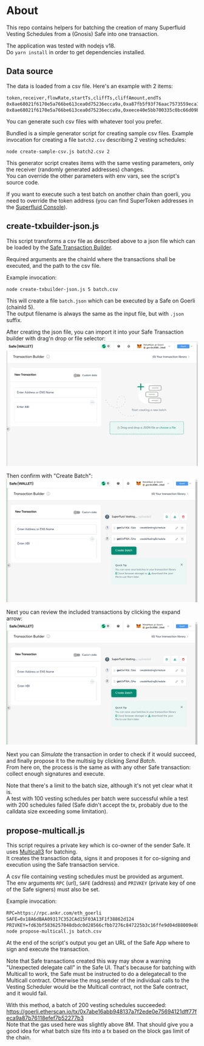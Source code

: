 # About

This repo contains helpers for batching the creation of many Superfluid Vesting Schedules from a (Gnosis) Safe into one transaction.  

The application was tested with nodejs v18.  
Do `yarn install` in order to get dependencies installed.

## Data source

The data is loaded from a csv file. Here's an example with 2 items:
```
token,receiver,flowRate,startTs,cliffTs,cliffAmount,endTs
0x8ae68021f6170e5a766be613cea0d75236ecca9a,0xa87fb5f93f76aac7573559eca1fa27610e7efb15,3805175038,1692539417,0,0,1724075417
0x8ae68021f6170e5a766be613cea0d75236ecca9a,0xeece40e5bb700335c0bc66d09ba9c6c859dd7125,3805175038,1692539417,0,0,1724075417
```

You can generate such csv files with whatever tool you prefer.

Bundled is a simple generator script for creating sample csv files. Example invocation for creating a file `batch2.csv` describing 2 vesting schedules:
```
node create-sample-csv.js batch2.csv 2
```
This generator script creates items with the same vesting parameters, only the receiver (randomly generated addresses) changes.  
You can override the other parameters with env vars, see the script's source code.

If you want to execute such a test batch on another chain than goerli, you need to override the token address (you can find SuperToken addresses in the [Superfluid Console](https://console.superfluid.finance/matic/supertokens)).

## create-txbuilder-json.js

This script transforms a csv file as described above to a json file which can be loaded by the [Safe Transaction Builder](https://help.safe.global/en/articles/40841-transaction-builder).

Required arguments are the chainId where the transactions shall be executed, and the path to the csv file.

Example invocation:
```
node create-txbuilder-json.js 5 batch.csv
```
This will create a file `batch.json` which can be executed by a Safe on Goerli (chainId 5).  
The output filename is always the same as the input file, but with `.json` suffix.

After creating the json file, you can import it into your Safe Transaction builder with drag'n drop or file selector:
![Transaction Builder Import](tx-builder-import.png)

Then confirm with "Create Batch":
![Transaction Builder Create Batch](tx-builder-create.png)

Next you can review the included transactions by clicking the expand arrow:
![Transaction Builder Review](tx-builder-create.png)

Next you can _Simulate_ the transaction in order to check if it would succeed, and finally propose it to the multisig by clicking _Send Batch_.  
From here on, the process is the same as with any other Safe transaction: collect enough signatures and execute.

Note that there's a limit to the batch size, although it's not yet clear what it is.  
A test with 100 vesting schedules per batch were successful while a test with 200 schedules failed (Safe didn't accept the tx, probably due to the calldata size exceeding some limitation).

## propose-multicall.js

This script requires a private key which is co-owner of the sender Safe. It uses [Multicall3](https://github.com/mds1/multicall) for batching.  
It creates the transaction data, signs it and proposes it for co-signing and execution using the Safe transaction service.

A csv file containing vesting schedules must be provided as argument.  
The env arguments `RPC` (url), `SAFE` (address) and `PRIVKEY` (private key of one of the Safe signers) must also be set.

Example invocation:
```
RPC=https://rpc.ankr.com/eth_goerli SAFE=0x18A6dBAA09317C352CAd15F03A13F1f38862d124 PRIVKEY=fd63bf5836257048dbdc0d28566cfbb7276c847225b3c16ffe9d04d88009e800 node propose-multicall.js batch.csv
```

At the end of the script's output you get an URL of the Safe App where to sign and execute the transaction.

Note that Safe transactions created this way may show a warning "Unexpected delegate call" in the Safe UI. That's because for batching with Multicall to work, the Safe must be instructed to do a delegatecall to the Multicall contract. Otherwise the msg.sender of the individual calls to the Vesting Scheduler would be the Multicall contract, not the Safe contract, and it would fail.

With this method, a batch of 200 vesting schedules succeeded: https://goerli.etherscan.io/tx/0x7abe16abb948137a7f2ede0e75694121dff77feca9a87b76118efef7b52277b3  
Note that the gas used here was slightly above 8M. That should give you a good idea for what batch size fits into a tx based on the block gas limit of the chain.
